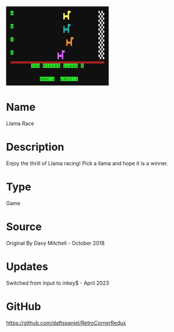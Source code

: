 ![Llama Race](screenshot.png)

# Name
Llama Race

# Description
Enjoy the thrill of Llama racing!
Pick a llama and hope it is a winner.

# Type
Game

# Source
Original By Davy Mitchell - October 2018

# Updates
Switched from input to inkey$ - April 2023

# GitHub

https://github.com/daftspaniel/RetroCornerRedux
